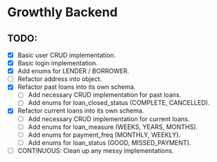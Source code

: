 # Growthly Backend

## TODO:
- [X] Basic user CRUD implementation.
- [X] Basic login implementation.
- [x] Add enums for LENDER / BORROWER.
- [ ] Refactor address into object.
- [X] Refactor past loans into its own schema.
  - [ ] Add necessary CRUD implementation for past loans.
  - [ ] Add enums for loan_closed_status (COMPLETE, CANCELLED).
- [X] Refactor current loans into its own schema.
  - [ ] Add necessary CRUD implementation for current loans.
  - [ ] Add enums for loan_measure (WEEKS, YEARS, MONTHS).
  - [ ] Add enums for payment_freq (MONTHLY, WEEKLY).
  - [ ] Add enums for loan_status (GOOD, MISSED_PAYMENT).
- [ ] CONTINUOUS: Clean up any messy implementations.
